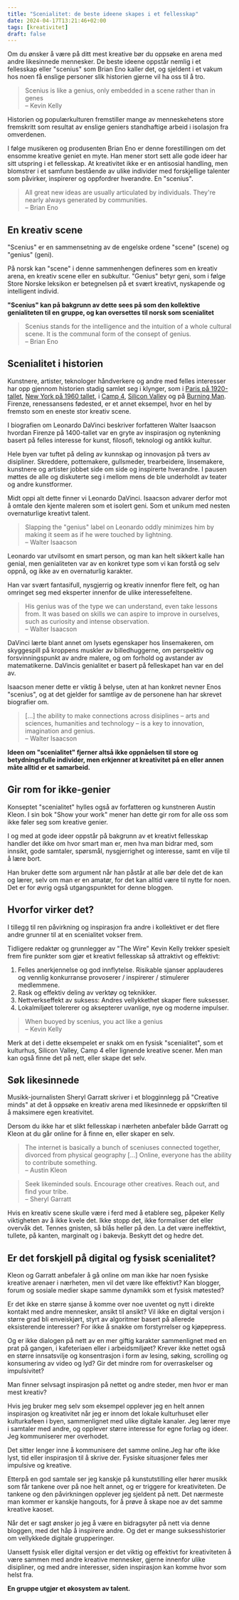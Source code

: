 ```yaml
---
title: "Scenialitet: de beste ideene skapes i et fellesskap"
date: 2024-04-17T13:21:46+02:00
tags: [kreativitet]
draft: false
---
```


Om du ønsker å være på ditt mest kreative bør du oppsøke en arena med andre likesinnede mennesker. De beste ideene oppstår nemlig i et fellesskap eller "scenius" som Brian Eno kaller det, og sjeldent i et vakum hos noen få enslige personer slik historien gjerne vil ha oss til å tro.

> Scenius is like a genius, only embedded in a scene rather than in genes   
> – Kevin Kelly

Historien og populærkulturen fremstiller mange av menneskehetens store fremskritt som resultat av enslige geniers standhaftige arbeid i isolasjon fra omverdenen.

I følge musikeren og produsenten Brian Eno er denne forestillingen om det ensomme kreative geniet en myte. Han mener stort sett alle gode ideer har sitt utspring i et fellesskap. At kreativitet ikke er en antisosial handling, men blomstrer i et samfunn bestående av ulike individer med forskjellige talenter som påvirker, inspirerer og oppfordrer hverandre. En "scenius".

> All great new ideas are usually articulated by individuals. They're nearly always generated by communities.  
> – Brian Eno

## En kreativ scene
"Scenius" er en sammensetning av de engelske ordene "scene" (scene) og "genius" (geni).

På norsk kan "scene" i denne sammenhengen defineres som en kreativ arena, en kreativ scene eller en subkultur. "Genius" betyr geni, som i følge Store Norske leksikon er betegnelsen på et svært kreativt, nyskapende og intelligent individ.

**"Scenius" kan på bakgrunn av dette sees på som den kollektive genialiteten til en gruppe, og kan oversettes til norsk som scenialitet**

> Scenius stands for the intelligence and the intuition of a whole cultural scene. It is the communal form of the consept of genius.  
> – Brian Eno

## Scenialitet i historien
Kunstnere, artister, teknologer håndverkere og andre med felles interesser har opp gjennom historien stadig samlet seg i klynger, som i [Paris på 1920-tallet](https://en.wikipedia.org/wiki/Writers_in_Paris_in_the_1920s), [New York på 1960 tallet](https://en.wikipedia.org/wiki/New_York_School_(art)), i [Camp 4](https://en.wikipedia.org/wiki/Camp_4_(Yosemite)), [Silicon Valley](https://en.wikipedia.org/wiki/Silicon_Valley) og på [Burning Man](https://en.wikipedia.org/wiki/Burning_Man). Firenze, renessansens fødested, er et annet eksempel, hvor en hel by fremsto som en eneste stor kreativ scene.

I biografien om Leonardo DaVinci beskriver forfatteren Walter Isaacson hvordan Firenze på 1400-tallet var en gryte av inspirasjon og nytenkning basert på felles interesse for kunst, filosofi, teknologi og antikk kultur.

Hele byen var tuftet på deling av kunnskap og innovasjon på tvers av disipliner. Skreddere, pottemakere, gullsmeder, trearbeidere, linsemakere, kunstnere og artister jobbet side om side og inspirerte hverandre. I pausen møttes de alle og diskuterte seg i mellom mens de ble underholdt av teater og andre kunstformer.

Midt oppi alt dette finner vi Leonardo DaVinci. Isaacson advarer derfor mot å omtale den kjente maleren som et isolert geni. Som et unikum med nesten overnaturlige kreativt talent.

> Slapping the "genius" label on Leonardo oddly minimizes him by making it seem as if he were touched by lightning.  
> – Walter Isaacson

Leonardo var utvilsomt en smart person, og man kan helt sikkert kalle han genial, men genialiteten var av en konkret type som vi kan forstå og selv oppnå, og ikke av en overnaturlig karakter.

Han var svært fantasifull, nysgjerrig og kreativ innenfor flere felt, og han omringet seg med eksperter innenfor de ulike interessefeltene.

> His genius was of the type we can understand, even take lessons from. It was based on skills we can aspire to improve in ourselves, such as curiosity and intense observation.  
> – Walter Isaacson

DaVinci lærte blant annet om lysets egenskaper hos linsemakeren, om skyggespill på kroppens muskler av billedhuggerne, om perspektiv og forsvinningspunkt av andre malere, og om forhold og avstander av matematikerne. DaVincis genialitet er basert på felleskapet han var en del av.

Isaacson mener dette er viktig å belyse, uten at han konkret nevner Enos "scenius", og at det gjelder for samtlige av de personene han har skrevet biografier om.

> [...] the ability to make connections across disiplines – arts and sciences, humanities and technology – is a key to innovation, imagination and genius.  
> – Walter Isaacson

**Ideen om "scenialitet" fjerner altså ikke oppnåelsen til store og betydningsfulle individer, men erkjenner at kreativitet på en eller annen måte alltid er et samarbeid.**

## Gir rom for ikke-genier
Konseptet "scenialitet" hylles også av forfatteren og kunstneren Austin Kleon. I sin bok "Show your work" mener han dette gir rom for alle oss som ikke føler seg som kreative genier.

I og med at gode ideer oppstår på bakgrunn av et kreativt fellesskap handler det ikke om hvor smart man er, men hva man bidrar med, som innsikt, gode samtaler, spørsmål, nysgjerrighet og interesse, samt en vilje til å lære bort.

Han bruker dette som argument når han påstår at alle bør dele det de kan og lærer, selv om man er en amatør, for det kan alltid være til nytte for noen. Det er for øvrig også utgangspunktet for denne bloggen.

## Hvorfor virker det?
I tillegg til ren påvirkning og inspirasjon fra andre i kollektivet er det flere andre grunner til at en scenialitet vokser frem.

Tidligere redaktør og grunnlegger av "The Wire" Kevin Kelly trekker spesielt frem fire punkter som gjør et kreativt fellesskap så attraktivt og effektivt:

1. Felles anerkjennelse og god innflytelse. Risikable sjanser applauderes og vennlig konkurranse provoserer / inspirerer / stimulerer medlemmene.
2. Rask og effektiv deling av verktøy og teknikker.
3. Nettverkseffekt av suksess: Andres vellykkethet skaper flere suksesser.
4. Lokalmiljøet tolererer og aksepterer uvanlige, nye og moderne impulser.

> When buoyed by scenius, you act like a genius  
> – Kevin Kelly

Merk at det i dette eksempelet er snakk om en fysisk "scenialitet", som et kulturhus, Silicon Valley, Camp 4 eller lignende kreative scener. Men man kan også finne det på nett, eller skape det selv.

## Søk likesinnede
Musikk-journalisten Sheryl Garratt skriver i et blogginnlegg på "Creative minds" at det å oppsøke en kreativ arena med likesinnede er oppskriften til å maksimere egen kreativitet.

Dersom du ikke har et slikt fellesskap i nærheten anbefaler både Garratt og Kleon at du går online for å finne en, eller skaper en selv.

> The internet is basically a bunch of sceniuses connected together, divorced from physical geography [...] Online, everyone has the ability to contribute something.  
> – Austin Kleon

> Seek likeminded souls. Encourage other creatives. Reach out, and find your tribe.  
> – Sheryl Garratt

Hvis en kreativ scene skulle være i ferd med å etablere seg, påpeker Kelly viktigheten av å ikke kvele det. Ikke stopp det, ikke formaliser det eller overvåk det. Tennes gnisten, så blås heller på den. La det være ineffektivt, tullete, på kanten, marginalt og i bakevja. Beskytt det og hedre det.

## Er det forskjell på digital og fysisk scenialitet?
Kleon og Garratt anbefaler å gå online om man ikke har noen fysiske kreative arenaer i nærheten, men vil det være like effektivt? Kan blogger, forum og sosiale medier skape samme dynamikk som et fysisk møtested?

Er det ikke en større sjanse å komme over noe uventet og nytt i direkte kontakt med andre mennesker, ansikt til ansikt? Vil ikke en digital versjon i større grad bli enveiskjørt, styrt av algoritmer basert på allerede eksisterende interesser? For ikke å snakke om forstyrrelser og kjøpepress.

Og er ikke dialogen på nett av en mer giftig karakter sammenlignet med en prat på gangen, i kafeteriaen eller i arbeidsmiljøet? Krever ikke nettet også en større innsatsvilje og konsentrasjon i form av lesing, søking, scrolling og konsumering av video og lyd? Gir det mindre rom for overraskelser og impulsivitet?

Man finner selvsagt inspirasjon på nettet og andre steder, men hvor er man mest kreativ?

Hvis jeg bruker meg selv som eksempel opplever jeg en helt annen inspirasjon og kreativitet når jeg er innom det lokale kulturhuset eller kulturkafeen i byen, sammenlignet med ulike digitale kanaler. Jeg lærer mye i samtaler med andre, og opplever større interesse for egne forlag og ideer. Jeg kommuniserer mer overhodet.

Det sitter lenger inne å kommunisere det samme online.Jeg har ofte ikke lyst, tid eller inspirasjon til å skrive der. Fysiske situasjoner føles mer impulsive og kreative.

Etterpå en god samtale ser jeg kanskje på kunstutstilling eller hører musikk som får tankene over på noe helt annet, og er triggere for kreativiteten. De tankene og den påvirkningen opplever jeg sjeldent på nett. Det nærmeste man kommer er kanskje hangouts, for å prøve å skape noe av det samme kreative kaoset.

Når det er sagt ønsker jo jeg å være en bidragsyter på nett via denne bloggen, med det håp å inspirere andre. Og det er mange suksesshistorier om vellykkede digitale grupperinger.

Uansett fysisk eller digital versjon er det viktig og effektivt for kreativiteten å være sammen med andre kreative mennesker, gjerne innenfor ulike disipliner, og med andre interesser, siden inspirasjon kan komme hvor som helst fra.

**En gruppe utgjør et økosystem av talent.**

